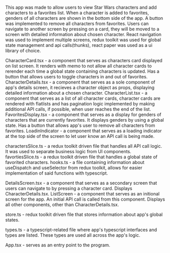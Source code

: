 This app was made to allow users to view Star Wars characters and add characters to a favorites list.
When a character is added to favorites, genders of all characters are shown in the bottom side of the app. A button was implemented to remove all characters from favorites.
Users can navigate to another screen by pressing on a card, they will be moved to a screen with detailed information about chosen character.
React navigation was used to implement multiple screens, redux toolkit was used for global state management and api calls(thunks), react paper was used as a ui library of choice.

CharacterCard.tsx - a component that serves as characters card displayed on list screen. It renders with memo to not allow all character cards to rerender each time a global state containing characters is updated. Has a button that allows users to toggle characters in and out of favorites.
CharacterDetails.tsx - a component that serves as a sole component of app's details screen, it recieves a character object as props, displaying detailed information about a chosen character.
CharacterList.tsx - a component that serves as a list of all character cards, character cards are rendered with flatlists and has pagination logic implemented by making additional API calls, if possible, when user reaches the end of the list.
FavoritesDisplay.tsx - a component that serves as a display for genders of characters that are currently favorites. It displays genders by using a global state. Has a button that allows app's user to remove all characters from favorites.
LoadinIndicator - a component that serves as a loading indicator at the top side of the screen to let user know an API call is being made.

charactersSlice.ts - a redux toolkit driven file that handles all API call logic. It was used to separate business logic from UI components.
favortiesSlice.ts - a redux toolkit driven file that handles a global state of favorited characters.
hooks.ts - a file containing information about useDispatch and useSelector from redux toolkit, allows for easier implementation of said functions with typescript.

DetailsScreen.tsx - a component that serves as a secondary screen that users can navigate to by pressing a character card. Displays CharacterDetails.tsx.
ListScreen - a component that serves as an initional screen for the app. An initial API call is called from this component. Displays all other components, other than CharacterDetails.tsx.

store.ts - redux toolkit driven file that stores information about app's global states.

types.ts - a typescript-related file where app's typescript interfaces and types are listed. These types are used all across the app's logic.

App.tsx - serves as an entry point to the program.
